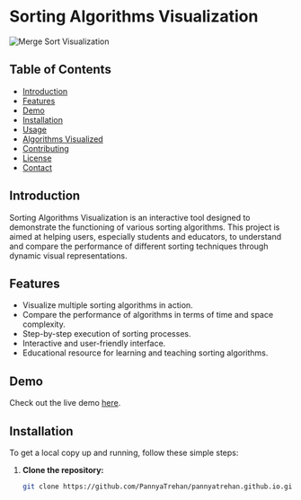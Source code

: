 # Sorting Algorithms Visualization

![Merge Sort Visualization](https://youtu.be/XHZlvUX0gi0)

## Table of Contents
- [Introduction](#introduction)
- [Features](#features)
- [Demo](#demo)
- [Installation](#installation)
- [Usage](#usage)
- [Algorithms Visualized](#algorithms-visualized)
- [Contributing](#contributing)
- [License](#license)
- [Contact](#contact)

## Introduction
Sorting Algorithms Visualization is an interactive tool designed to demonstrate the functioning of various sorting algorithms. This project is aimed at helping users, especially students and educators, to understand and compare the performance of different sorting techniques through dynamic visual representations.

## Features
- Visualize multiple sorting algorithms in action.
- Compare the performance of algorithms in terms of time and space complexity.
- Step-by-step execution of sorting processes.
- Interactive and user-friendly interface.
- Educational resource for learning and teaching sorting algorithms.

## Demo
Check out the live demo [here](https://sorting-visualiser-ekv9r4cpb-pannyatrehans-projects.vercel.app/).

## Installation
To get a local copy up and running, follow these simple steps:

1. **Clone the repository:**
   ```sh
   git clone https://github.com/PannyaTrehan/pannyatrehan.github.io.git
